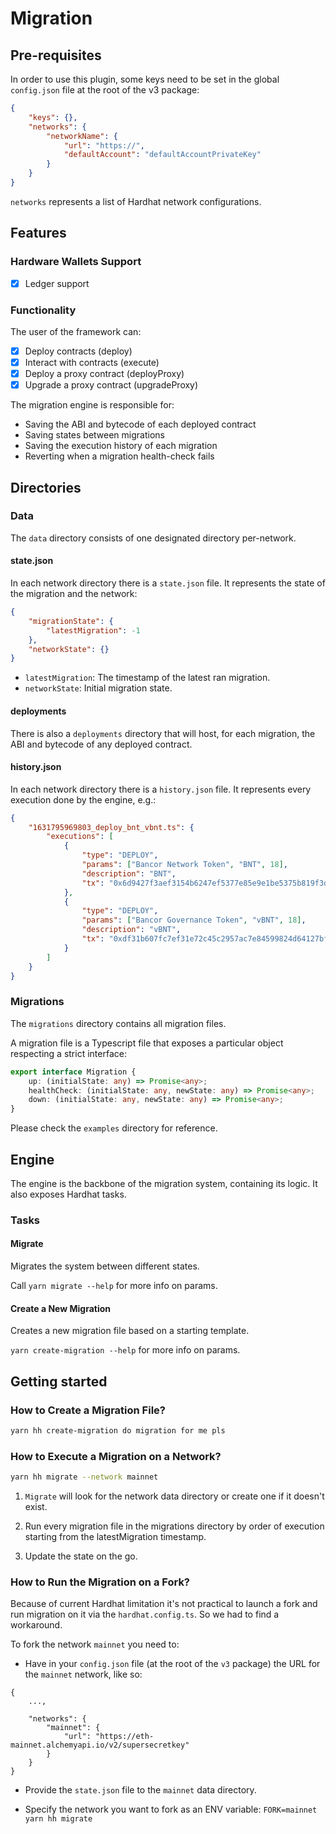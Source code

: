 # Migration

## Pre-requisites

In order to use this plugin, some keys need to be set in the global `config.json` file at the root of the v3 package:

```json
{
    "keys": {},
    "networks": {
        "networkName": {
            "url": "https://",
            "defaultAccount": "defaultAccountPrivateKey"
        }
    }
}
```

`networks` represents a list of Hardhat network configurations.

## Features

### Hardware Wallets Support

-   [x] Ledger support

### Functionality

The user of the framework can:

-   [x] Deploy contracts (deploy)
-   [x] Interact with contracts (execute)
-   [x] Deploy a proxy contract (deployProxy)
-   [x] Upgrade a proxy contract (upgradeProxy)

The migration engine is responsible for:

-   Saving the ABI and bytecode of each deployed contract
-   Saving states between migrations
-   Saving the execution history of each migration
-   Reverting when a migration health-check fails

## Directories

### Data

The `data` directory consists of one designated directory per-network.

#### state.json

In each network directory there is a `state.json` file. It represents the state of the migration and the network:

```json
{
    "migrationState": {
        "latestMigration": -1
    },
    "networkState": {}
}
```

-   `latestMigration`: The timestamp of the latest ran migration.
-   `networkState`: Initial migration state.

#### deployments

There is also a `deployments` directory that will host, for each migration, the ABI and bytecode of any deployed contract.

#### history.json

In each network directory there is a `history.json` file. It represents every execution done by the engine, e.g.:

```json
{
    "1631795969803_deploy_bnt_vbnt.ts": {
        "executions": [
            {
                "type": "DEPLOY",
                "params": ["Bancor Network Token", "BNT", 18],
                "description": "BNT",
                "tx": "0x6d9427f3aef3154b6247ef5377e85e9e1be5375b819f3def82bbf53755bf3d62"
            },
            {
                "type": "DEPLOY",
                "params": ["Bancor Governance Token", "vBNT", 18],
                "description": "vBNT",
                "tx": "0xdf31b607fc7ef31e72c45c2957ac7e84599824d64127bf80e2ccf68543e6e3af"
            }
        ]
    }
}
```

### Migrations

The `migrations` directory contains all migration files.

A migration file is a Typescript file that exposes a particular object respecting a strict interface:

```ts
export interface Migration {
    up: (initialState: any) => Promise<any>;
    healthCheck: (initialState: any, newState: any) => Promise<any>;
    down: (initialState: any, newState: any) => Promise<any>;
}
```

Please check the `examples` directory for reference.

## Engine

The engine is the backbone of the migration system, containing its logic. It also exposes Hardhat tasks.

### Tasks

#### Migrate

Migrates the system between different states.

Call `yarn migrate --help` for more info on params.

#### Create a New Migration

Creates a new migration file based on a starting template.

`yarn create-migration --help` for more info on params.

## Getting started

### How to Create a Migration File?

```bash
yarn hh create-migration do migration for me pls
```

### How to Execute a Migration on a Network?

```bash
yarn hh migrate --network mainnet
```

1. `Migrate` will look for the network data directory or create one if it doesn't exist.

2. Run every migration file in the migrations directory by order of execution starting from the latestMigration timestamp.

3. Update the state on the go.

### How to Run the Migration on a Fork?

Because of current Hardhat limitation it's not practical to launch a fork and run migration on it via the `hardhat.config.ts`. So we had to find a workaround.

To fork the network `mainnet` you need to:

-   Have in your `config.json` file (at the root of the `v3` package) the URL for the `mainnet` network, like so:

```
{
    ...,

    "networks": {
        "mainnet": {
            "url": "https://eth-mainnet.alchemyapi.io/v2/supersecretkey"
        }
    }
}
```

-   Provide the `state.json` file to the `mainnet` data directory.

-   Specify the network you want to fork as an ENV variable: `FORK=mainnet yarn hh migrate`
